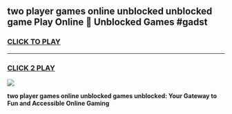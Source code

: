 
## two player games online unblocked unblocked game Play Online 👋 Unblocked Games #gadst
<h3>
<a href="https://premium.freeplayer.one?title=two_player_games_online_unblocked&ref=21F">CLICK TO PLAY</a></h3>
<hr>

<h3>
<a href="https://premium.freeplayer.one?title=two_player_games_online_unblocked&ref=21F">CLICK 2 PLAY</a>
  
</h3>

<a href="https://premium.freeplayer.one?title=two_player_games_online_unblocked&ref=21F/"><img src="https://clearcache.store/games.png"></a>


**two player games online unblocked games unblocked: Your Gateway to Fun and Accessible Online Gaming**

